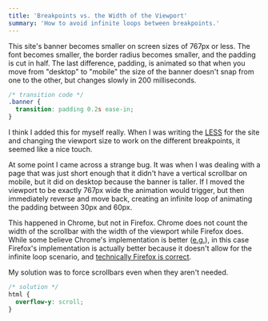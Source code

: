 ```yaml
---
title: 'Breakpoints vs. the Width of the Viewport'
summary: 'How to avoid infinite loops between breakpoints.'
---
```

This site's banner becomes smaller on screen sizes of 767px or less. The font becomes smaller, the border radius becomes smaller, and the padding is cut in half. The last difference, padding, is animated so that when you move from "desktop" to "mobile" the size of the banner doesn't snap from one to the other, but changes slowly in 200 milliseconds.

```css
/* transition code */
.banner {
  transition: padding 0.2s ease-in;
}
```

I think I added this for myself really. When I was writing the [LESS][less] for the site and changing the viewport size to work on the different breakpoints, it seemed like a nice touch.

At some point I came across a strange bug. It was when I was dealing with a page that was just short enough that it didn't have a vertical scrollbar on mobile, but it did on desktop because the banner is taller. If I moved the viewport to be exactly 767px wide the animation would trigger, but then immediately reverse and move back, creating an infinite loop of animating the padding between 30px and 60px.

This happened in Chrome, but not in Firefox. Chrome does not count the width of the scrollbar with the width of the viewport while Firefox does. While some believe Chrome's implementation is better ([e.g.][eg]), in this case Firefox's implementation is actually better because it doesn't allow for the infinite loop scenario, and [technically Firefox is correct][firefox_right].

My solution was to force scrollbars even when they aren't needed.

```css
/* solution */
html {
  overflow-y: scroll;
}
```

[less]: http://lesscss.org/
[eg]: http://iamkeir.com/post/26647025450/firefox-media-query-breakpoints-wtf
[firefox_right]: http://www.w3.org/TR/css3-mediaqueries/#width
